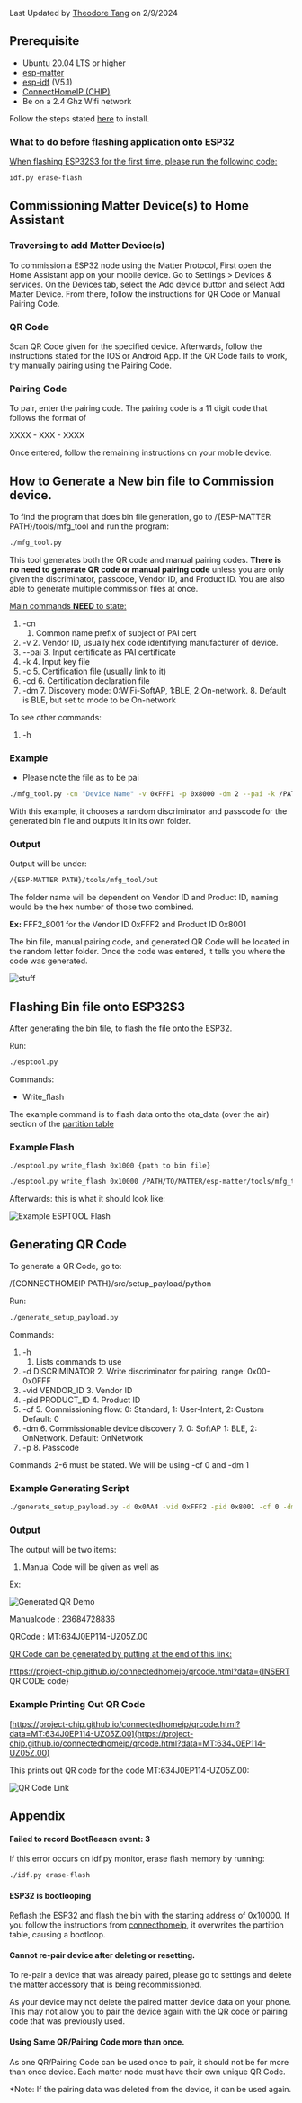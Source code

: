 Last Updated by [Theodore Tang](https://github.com/leunknown) on 2/9/2024


## Prerequisite



* Ubuntu 20.04 LTS or higher
* [esp-matter](https://github.com/espressif/esp-matter)
* [esp-idf](https://github.com/espressif/esp-idf) (V5.1)
* [ConnectHomeIP (CHIP)](https://github.com/project-chip/connectedhomeip)
* Be on a 2.4 Ghz Wifi network

Follow the steps stated [here](https://docs.espressif.com/projects/esp-matter/en/latest/esp32/developing.html) to install.


### What to do before flashing application onto ESP32

<span style="text-decoration:underline;">When flashing ESP32S3 for the first time, please run the following code:</span>

```bash
idf.py erase-flash
```

## Commissioning Matter Device(s) to Home Assistant


### Traversing to add Matter Device(s)

To commission a ESP32 node using the Matter Protocol, First open the Home Assistant app on your mobile device. Go to Settings > Devices & services. On the Devices tab, select the Add device button and select Add Matter Device. From there, follow the instructions for QR Code or Manual Pairing Code.


### QR Code

Scan QR Code given for the specified device. Afterwards, follow the instructions stated for the IOS or Android App. If the QR Code fails to work, try manually pairing using the Pairing Code.


### Pairing Code

To pair, enter the pairing code. The pairing code is a 11 digit code that follows the format of

XXXX - XXX - XXXX

Once entered, follow the remaining instructions on your mobile device.


## How to Generate a New bin file to Commission device.

To find the program that does bin file generation, go to /{ESP-MATTER PATH}/tools/mfg_tool and run the program: 

```bash
./mfg_tool.py
```

This tool generates both the QR code and manual pairing codes. **There is no need to generate QR code or manual pairing code** unless you are only given the discriminator, passcode, Vendor ID, and Product ID. You are also able to generate multiple commission files at once.

<span style="text-decoration:underline;">Main commands **NEED** to state:</span>



1. -cn
    1. Common name prefix of subject of PAI cert
2. -v
    2. Vendor ID, usually hex code identifying manufacturer of device.
3. --pai
    3. Input certificate as PAI certificate
4. -k
    4. Input key file
5. -c
    5. Certification file (usually link to it)
6. -cd
    6. Certification declaration file
7. -dm 
    7. Discovery mode: 0:WiFi-SoftAP, 1:BLE, 2:On-network.
    8. Default is BLE, but set to mode to be On-network

To see other commands:



1. -h


### Example



* Please note the file as to be pai

```bash
./mfg_tool.py -cn "Device Name" -v 0xFFF1 -p 0x8000 -dm 2 --pai -k /PATH/TO/MATTER/esp-matter/connectedhomeip/connectedhomeip/credentials/test/attestation/Chip-Test-PAI-FFF1-8000-Key.pem -c /PATH/TO/MATTER/esp-matter/connectedhomeip/connectedhomeip/credentials/test/attestation/Chip-Test-PAI-FFF1-8000-Cert.pem -cd /PATH/TO/MATTER/esp-matter/connectedhomeip/connectedhomeip/credentials/test/attestation/Chip-Test-PAI-FFF1-8000-Cert.der
```

With this example, it chooses a random discriminator and passcode for the generated bin file and outputs it in its own folder.


### Output

Output will be under:

```bash
/{ESP-MATTER PATH}/tools/mfg_tool/out
```

The folder name will be dependent on Vendor ID and Product ID, naming would be the hex number of those two combined.

**Ex:** FFF2_8001 for the Vendor ID 0xFFF2 and Product ID 0x8001

The bin file, manual pairing code, and generated QR Code will be located in the random letter folder. Once the code was entered, it tells you where the code was generated.



![stuff](https://github.com/znicholson17/P-Linked/blob/main/Docs/Images/Bin_File_Demo.png)

## Flashing Bin file onto ESP32S3

After generating the bin file, to flash the file onto the ESP32.

Run: 
```bash
./esptool.py
``` 

Commands:



* Write_flash 

The example command is to flash data onto the ota_data (over the air) section of the [partition table](https://blog.espressif.com/how-to-use-custom-partition-tables-on-esp32-69c0f3fa89c8)


### Example Flash

`./esptool.py write_flash 0x1000 {path to bin file}`

```bash
./esptool.py write_flash 0x10000 /PATH/TO/MATTER/esp-matter/tools/mfg_tool/out/fff1_8000/848358cf-1f9e-4c2a-9ebc-b021db4fe434/848358cf-1f9e-4c2a-9ebc-b021db4fe434-partition.bin
```

Afterwards: this is what it should look like:



![Example ESPTOOL Flash](https://github.com/znicholson17/P-Linked/blob/main/Docs/Images/esptool_flash.png)



## Generating QR Code

To generate a QR Code, go to: 

/{CONNECTHOMEIP PATH}/src/setup_payload/python

Run:
```bash
./generate_setup_payload.py
```

Commands:



1. -h
    1. Lists commands to use
2. -d DISCRIMINATOR
    2. Write discriminator for pairing, range: 0x00-0x0FFF 
3. -vid VENDOR_ID
    3. Vendor ID
4. -pid PRODUCT_ID
    4. Product ID
5. -cf
    5. Commissioning flow: 0: Standard, 1: User-Intent, 2: Custom Default: 0
6. -dm
    6. Commissionable device discovery
    7. 0: SoftAP 1: BLE, 2: OnNetwork. Default: OnNetwork
7. -p
    8. Passcode

Commands 2-6 must be stated. We will be using -cf 0 and -dm 1


### Example Generating Script

```bash
./generate_setup_payload.py -d 0x0AA4 -vid 0xFFF2 -pid 0x8001 -cf 0 -dm 1 -p 47239151
```


### 


### Output

The output will be two items: 



1. Manual Code will be given as well as 

Ex:



![Generated QR Demo](https://github.com/znicholson17/P-Linked/blob/main/Docs/Images/Generate_setup_payload.png)


Manualcode : 23684728836

QRCode 	: MT:634J0EP114-UZ05Z.00

<span style="text-decoration:underline;">QR Code can be generated by putting at the end of this link:</span>

https://project-chip.github.io/connectedhomeip/qrcode.html?data={INSERT QR CODE code}


### Example Printing Out QR Code

[https://project-chip.github.io/connectedhomeip/qrcode.html?data=MT:634J0EP114-UZ05Z.00](https://project-chip.github.io/connectedhomeip/qrcode.html?data=MT:634J0EP114-UZ05Z.00)

This prints out QR code for the code MT:634J0EP114-UZ05Z.00:


![QR Code Link](https://github.com/znicholson17/P-Linked/blob/main/Docs/Images/demo_QR_Code.png)


## Appendix


#### Failed to record BootReason event: 3

If this error occurs on idf.py monitor, erase flash memory by running:

```bash
./idf.py erase-flash
```


#### ESP32 is bootlooping

Reflash the ESP32 and flash the bin with the starting address of 0x10000. If you follow the instructions from [connecthomeip](https://github.com/project-chip/connectedhomeip.git), it overwrites the partition table, causing a bootloop.


#### Cannot re-pair device after deleting or resetting.

To re-pair a device that was already paired, please go to settings and delete the matter accessory that is being recommissioned.

As your device may not delete the paired matter device data on your phone. This may not allow you to pair the device again with the QR code or pairing code that was previously used.


#### Using Same QR/Pairing Code more than once.

As one QR/Pairing Code can be used once to pair, it should not be for more than once device. Each matter node must have their own unique QR Code.

*Note: If the pairing data was deleted from the device, it can be used again.
